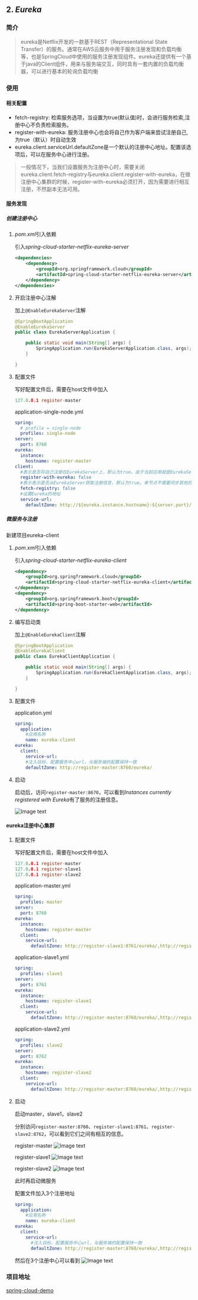 
## 2. *Eureka*
### 简介

>eureka是Netflix开发的一款基于REST（Representational State Transfer）的服务。通常在AWS云服务中用于服务注册发现和负载均衡等，也是SpringCloud中使用的服务注册发现组件。eureka还提供有一个基于java的Client组件，用来与服务端交互，同时具有一套内置的负载均衡器，可以进行基本的轮询负载均衡

### 使用

#### 相关配置

- fetch-registry: 检索服务选项，当设置为true(默认值)时，会进行服务检索,注册中心不负责检索服务。
- register-with-eureka: 服务注册中心也会将自己作为客户端来尝试注册自己,为true（默认）时自动生效
- eureka.client.serviceUrl.defaultZone是一个默认的注册中心地址。配置该选项后，可以在服务中心进行注册。

>一般情况下，当我们设置服务为注册中心时，需要关闭eureka.client.fetch-registry与eureka.client.register-with-eureka，在做注册中心集群的时候，register-with-eureka必须打开，因为需要进行相互注册，不然副本无法可用。

#### 服务发现

##### 创建注册中心

1. *pom.xml*引入依赖

    引入*spring-cloud-starter-netflix-eureka-server*

    ```xml
    <dependencies>
        <dependency>
            <groupId>org.springframework.cloud</groupId>
            <artifactId>spring-cloud-starter-netflix-eureka-server</artifactId>
        </dependency>
    </dependencies>
    ```

2. 开启注册中心注解

    加上`@EnableEurekaServer`注解

    ```java
    @SpringBootApplication
    @EnableEurekaServer
    public class EurekaServerApplication {

        public static void main(String[] args) {
            SpringApplication.run(EurekaServerApplication.class, args);
        }

    }
    ```
3. 配置文件

    写好配置文件后，需要在host文件中加入
    ```h
    127.0.0.1 register-master
    ```

    application-single-node.yml
    ```yml
    spring:
      # profile = single-node
      profiles: single-node
    server:
      port: 8760
    eureka:
      instance:
        hostname: register-master
    client:
      #表示是否将自己注册在EurekaServer上，默认为true。由于当前应用就是EurekaServer，所以置为false
      register-with-eureka: false
      #表示表示是否从EurekaServer获取注册信息，默认为true。单节点不需要同步其他的EurekaServer节点的数据
      fetch-registry: false
      #设置Eureka的地址
      service-url:
        defaultZone: http://${eureka.instance.hostname}:${server.port}/eureka/
    ```

##### 微服务与注册

新建项目eureka-client

1. *pom.xml*引入依赖

    引入*spring-cloud-starter-netflix-eureka-client*

    ```xml
    <dependency>
        <groupId>org.springframework.cloud</groupId>
        <artifactId>spring-cloud-starter-netflix-eureka-client</artifactId>
    </dependency>
    <dependency>
        <groupId>org.springframework.boot</groupId>
        <artifactId>spring-boot-starter-web</artifactId>
    </dependency>
    ```

2. 编写启动类

    加上`@EnableEurekaClient`注解

    ```java
    @SpringBootApplication
    @EnableEurekaClient
    public class EurekaClientApplication {

        public static void main(String[] args) {
            SpringApplication.run(EurekaClientApplication.class, args);
        }

    }
    ```

3. 配置文件

    application.yml
    ```yml
    spring:
      application:
        #应用名称
        name: eureka-client
    eureka:
      client:
        service-url:
        #注入目标，配置服务中心url，与服务端的配置保持一致
        defaultZone: http://register-master:8760/eureka/
    ```
    
4. 启动

    启动后，访问`register-master:8670`，可以看到*Instances currently registered with Eureka*有了服务的注册信息。

    ![Image text](https://raw.githubusercontent.com/SanTeamo/note/master/picture/java/springcloud/002/eureka-client-register.png)

#### eureka注册中心集群

1. 配置文件

    写好配置文件后，需要在host文件中加入
    ```h
    127.0.0.1 register-master
    127.0.0.1 register-slave1
    127.0.0.1 register-slave2
    ```

    application-master.yml
    ```yml
    spring:
      profiles: master
    server:
      port: 8760
    eureka:
      instance:
        hostname: register-master
      client:
        service-url:
          defaultZone: http://register-slave1:8761/eureka/,http://register-slave2:8762/eureka/
    ```
    application-slave1.yml
    ```yml
    spring:
      profiles: slave1
    server:
      port: 8761
    eureka:
      instance:
        hostname: register-slave1
      client:
        service-url:
          defaultZone: http://register-master:8760/eureka/,http://register-slave2:8762/eureka/
    ```
    application-slave2.yml
    ```yml
    spring:
      profiles: slave2
    server:
      port: 8762
    eureka:
      instance:
        hostname: register-slave2
      client:
        service-url:
          defaultZone: http://register-master:8760/eureka/,http://register-slave1:8761/eureka/
    ```

2. 启动

    启动master，slave1，slave2

    分别访问`register-master:8760`、`register-slave1:8761`、`register-slave2:8762`，可以看到它们之间有相互的信息。

    register-master
    ![Image text](https://raw.githubusercontent.com/SanTeamo/note/master/picture/java/springcloud/002/master-cluster-info.png)

    register-slave1
    ![Image text](https://raw.githubusercontent.com/SanTeamo/note/master/picture/java/springcloud/002/slave1-cluster-info.png)

    register-slave2
    ![Image text](https://raw.githubusercontent.com/SanTeamo/note/master/picture/java/springcloud/002/slave2-cluster-info.png)

    此时再启动微服务

    配置文件加入3个注册地址
    ```yml
    spring:
      application:
        #应用名称
        name: eureka-client
    eureka:
      client:
        service-url:
          #注入目标，配置服务中心url，与服务端的配置保持一致
          defaultZone: http://register-master:8760/eureka/,http://register-slave1:8761/eureka/,http://register-slave2:8762/eureka/
    ```

    然后在3个注册中心可以看到
    ![Image text](https://raw.githubusercontent.com/SanTeamo/note/master/picture/java/springcloud/002/eureka-client-cluster-register.png)


### 项目地址
[spring-cloud-demo](https://github.com/SanTeamo/spring-cloud-demo)